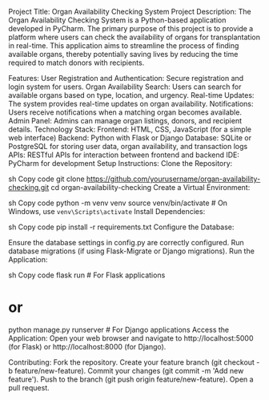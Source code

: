 Project Title: Organ Availability Checking System
Project Description:
The Organ Availability Checking System is a Python-based application developed in PyCharm. The primary purpose of this project is to provide a platform where users can check the availability of organs for transplantation in real-time. This application aims to streamline the process of finding available organs, thereby potentially saving lives by reducing the time required to match donors with recipients.

Features:
User Registration and Authentication: Secure registration and login system for users.
Organ Availability Search: Users can search for available organs based on type, location, and urgency.
Real-time Updates: The system provides real-time updates on organ availability.
Notifications: Users receive notifications when a matching organ becomes available.
Admin Panel: Admins can manage organ listings, donors, and recipient details.
Technology Stack:
Frontend: HTML, CSS, JavaScript (for a simple web interface)
Backend: Python with Flask or Django
Database: SQLite or PostgreSQL for storing user data, organ availability, and transaction logs
APIs: RESTful APIs for interaction between frontend and backend
IDE: PyCharm for development
Setup Instructions:
Clone the Repository:

sh
Copy code
git clone https://github.com/yourusername/organ-availability-checking.git
cd organ-availability-checking
Create a Virtual Environment:

sh
Copy code
python -m venv venv
source venv/bin/activate   # On Windows, use `venv\Scripts\activate`
Install Dependencies:

sh
Copy code
pip install -r requirements.txt
Configure the Database:

Ensure the database settings in config.py are correctly configured.
Run database migrations (if using Flask-Migrate or Django migrations).
Run the Application:

sh
Copy code
flask run   # For Flask applications
# or
python manage.py runserver   # For Django applications
Access the Application:
Open your web browser and navigate to http://localhost:5000 (for Flask) or http://localhost:8000 (for Django).

Contributing:
Fork the repository.
Create your feature branch (git checkout -b feature/new-feature).
Commit your changes (git commit -m 'Add new feature').
Push to the branch (git push origin feature/new-feature).
Open a pull request.
